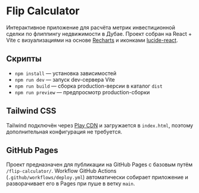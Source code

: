 # Flip Calculator

Интерактивное приложение для расчёта метрик инвестиционной сделки по флиппингу недвижимости в Дубае. Проект собран на React + Vite с визуализациями на основе [Recharts](https://recharts.org/) и иконками [lucide-react](https://github.com/lucide-icons/lucide#react).

## Скрипты

- `npm install` — установка зависимостей
- `npm run dev` — запуск dev-сервера Vite
- `npm run build` — сборка production-версии в каталог `dist`
- `npm run preview` — предпросмотр production-сборки

## Tailwind CSS

Tailwind подключён через [Play CDN](https://tailwindcss.com/docs/installation/play-cdn) и загружается в `index.html`, поэтому дополнительная конфигурация не требуется.

## GitHub Pages

Проект предназначен для публикации на GitHub Pages с базовым путём `/flip-calculator/`. Workflow GitHub Actions (`.github/workflows/deploy.yml`) автоматически собирает приложение и разворачивает его в Pages при пуше в ветку `main`.
